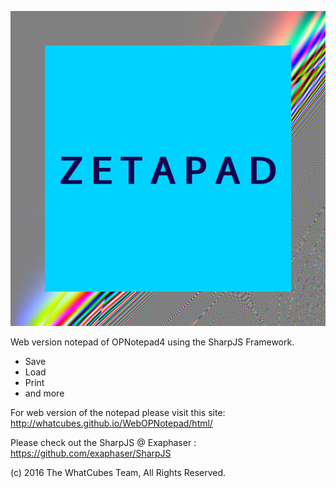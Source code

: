 ![Logo](zetapad.png)

Web version notepad of OPNotepad4 using the SharpJS Framework.
 - Save
 - Load
 - Print
 - and more

For web version of the notepad please visit this site: http://whatcubes.github.io/WebOPNotepad/html/

Please check out the SharpJS @ Exaphaser : https://github.com/exaphaser/SharpJS


(c) 2016 The WhatCubes Team, All Rights Reserved.
